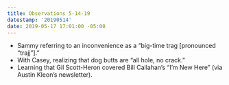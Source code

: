 ```yaml
---
title: Observations 5-14-19
datestamp: '20190514'
date: 2019-05-17 17:01:00 -05:00
---
```


- Sammy referring to an inconvenience as a “big-time trag [pronounced “trajj”].”
- With Casey, realizing that dog butts are “all hole, no crack.”
- Learning that Gil Scott-Heron covered Bill Callahan’s “I’m New Here” (via Austin Kleon’s newsletter).
